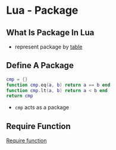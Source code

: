 # Lua - Package

## What Is Package In Lua

- represent package by [table](lua-table.md)

## Define A Package

```lua
cmp = {}
function cmp.eq(a, b) return a == b end
function cmp.lt(a, b) return a < b end
return cmp
```

- `cmp` acts as a package

## Require Function

[Require function](lua-require-function.md)